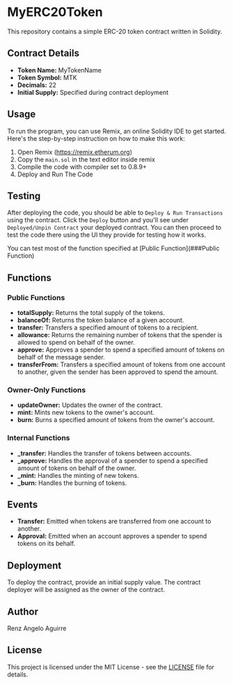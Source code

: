 # MyERC20Token

This repository contains a simple ERC-20 token contract written in Solidity.

## Contract Details

- **Token Name:** MyTokenName
- **Token Symbol:** MTK
- **Decimals:** 22
- **Initial Supply:** Specified during contract deployment


## Usage

To run the program, you can use Remix, an online Solidity IDE to get started. Here's the step-by-step instruction on how to make this work:

1. Open Remix (https://remix.etherum.org)
2. Copy the `main.sol` in the text editor inside remix
3. Compile the code with compiler set to 0.8.9+
4. Deploy and Run The Code

## Testing


After deploying the code, you should be able to `Deploy & Run Transactions` using the contract. Click the `Deploy` button and you'll see under `Deployed/Unpin Contract` your deployed contract. You can then proceed to test the code there using the UI they provide for testing how it works.

You can test most of the function specified at [Public Function](###Public Function)

## Functions

### Public Functions

- **totalSupply:** Returns the total supply of the tokens.
- **balanceOf:** Returns the token balance of a given account.
- **transfer:** Transfers a specified amount of tokens to a recipient.
- **allowance:** Returns the remaining number of tokens that the spender is allowed to spend on behalf of the owner.
- **approve:** Approves a spender to spend a specified amount of tokens on behalf of the message sender.
- **transferFrom:** Transfers a specified amount of tokens from one account to another, given the sender has been approved to spend the amount.

### Owner-Only Functions

- **updateOwner:** Updates the owner of the contract.
- **mint:** Mints new tokens to the owner's account.
- **burn:** Burns a specified amount of tokens from the owner's account.

### Internal Functions

- **_transfer:** Handles the transfer of tokens between accounts.
- **_approve:** Handles the approval of a spender to spend a specified amount of tokens on behalf of the owner.
- **_mint:** Handles the minting of new tokens.
- **_burn:** Handles the burning of tokens.

## Events

- **Transfer:** Emitted when tokens are transferred from one account to another.
- **Approval:** Emitted when an account approves a spender to spend tokens on its behalf.

## Deployment

To deploy the contract, provide an initial supply value. The contract deployer will be assigned as the owner of the contract.

## Author

Renz Angelo Aguirre

## License

This project is licensed under the MIT License - see the [LICENSE](LICENSE) file for details.

